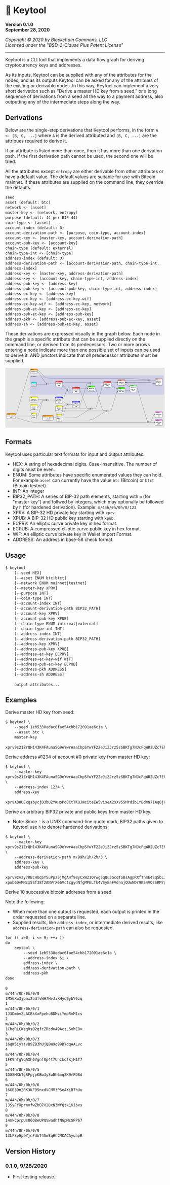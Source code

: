 # 🔑 Keytool

**Version 0.1.0**<br/>**September 28, 2020**

*Copyright © 2020 by Blockchain Commons, LLC*<br/>*Licensed under the "BSD-2-Clause Plus Patent License"*

---

Keytool is a CLI tool that implements a data flow graph for deriving cryptocurrency keys and addresses.

As its inputs, Keytool can be supplied with any of the attributes for the nodes, and as its outputs Keytool can be asked for any of the attribues of the existing or derivable nodes. In this way, Keytool can implement a very short derivation such as "Derive a master HD key from a seed," or a long sequence of derivations from a seed all the way to a payment address, also outputting any of the intermediate steps along the way.

## Derivations

Below are the single-step derivations that Keytool performs, in the form `A <- [B, C, ...]` where `A` is the derived attributed and `[B, C, ...]` are the attribues required to derive it.

If an attribute is listed more than once, then it has more than one derivation path. If the first derivation path cannot be used, the second one will be tried.

All the attributes except `entropy` are either derivable from other attributes or have a default value. The default values are suitable for use with Bitcoin mainnet. If these attributes are supplied on the command line, they override the defaults.

```
seed
asset (default: btc)
network <- [asset]
master-key <- [network, entropy]
purpose (default: 44 per BIP-44)
coin-type <- [asset]
account-index (default: 0)
account-derivation-path <- [purpose, coin-type, account-index]
account-key <- [master-key, account-derivation-path]
account-pub-key <- [account-key]
chain-type (default: external)
chain-type-int <- [chain-type]
address-index (default: 0)
address-derivation-path <- [account-derivation-path, chain-type-int, address-index]
address-key <- [master-key, address-derivation-path]
address-key <- [account-key, chain-type-int, address-index]
address-pub-key <- [address-key]
address-pub-key <- [account-pub-key, chain-type-int, address-index]
address-ec-key <- [address-key]
address-ec-key <- [address-ec-key-wif]
address-ec-key-wif <- [address-ec-key, network]
address-pub-ec-key <- [address-ec-key]
address-pub-ec-key <- [address-pub-key]
address-pkh <- [address-pub-ec-key, asset]
address-sh <- [address-pub-ec-key, asset]
```

These derivations are expressed visually in the graph below. Each node in the graph is a specific attribute that can be supplied directly on the command line, or derived from its predecessors. Two or more arrows entering a node indicate more than one possible set of inputs can be used to derive it. AND junctors indicate that *all* predecessor attributes must be supplied.

![](docs/Derivations.png)

## Formats

Keytool uses particular text formats for input and output attributes:

* HEX: A string of hexadecimal digits. Case-insensitive. The number of digits must be even.
* ENUM: Some attributes have specific enumerated values they can hold. For example `asset` can currently have the value `btc` (Bitcoin) or `btct` (Bitcoin testnet).
* INT: An integer
* BIP32_PATH: A series of BIP-32 path elements, starting with `m` (for "master key") and follwed by integers, which may optionally be followed by `h` (for hardened derivation). Example: `m/44h/0h/0h/0/123`
* XPRV: A BIP-32 HD private key starting with `xprv`.
* XPUB: A BIP-32 HD public key starting with `xpub`.
* ECPRV: An elliptic curve private key in hex format.
* ECPUB: A compressed elliptic curve public key in hex format.
* WIF: An elliptic curve private key in Wallet Import Format.
* ADDRESS: An address in base-58 check format.

## Usage

```
$ keytool
    [--seed HEX]
    [--asset ENUM btc|btct]
    [--network ENUM mainnet|testnet]
    [--master-key XPRV]
    [--purpose INT]
    [--coin-type INT]
    [--account-index INT]
    [--account-derivation-path BIP32_PATH]
    [--account-key XPRV]
    [--account-pub-key XPUB]
    [--chain-type ENUM internal|external]
    [--chain-type-int INT]
    [--address-index INT]
    [--address-derivation-path BIP32_PATH]
    [--address-key XPRV]
    [--address-pub-key XPUB]
    [--address-ec-key ECPRV]
    [--address-ec-key-wif WIF]
    [--address-pub-ec-key ECPUB]
    [--address-pkh ADDRESS]
    [--address-sh ADDRESS]

    output-attributes...
```	

## Examples

Derive master HD key from seed:

```
$ keytool \
    --seed 1eb5338edac6fae54cbb172091ae6c1a \
    --asset btc \
    master-key

xprv9s21ZrQH143K4FAunaSG9eYwrAaaChpSYwYF22eJiZJrz5zSBKTg7NJcFqWR2UZc7EhneSMJhHLmPsKx96UDgv9CdoLc6JfQo3AncKhYNSc
```

Derive address #1234 of account #0 private key from master HD key:

```
$ keytool \
    --master-key xprv9s21ZrQH143K4FAunaSG9eYwrAaaChpSYwYF22eJiZJrz5zSBKTg7NJcFqWR2UZc7EhneSMJhHLmPsKx96UDgv9CdoLc6JfQo3AncKhYNSc \
    --address-index 1234 \
    address-key

xprvA38UExqsbycjD3bUZYKHpPd8KtTKuJWciteEW5viseA2sXv55MYdib1YBdmN71Aq8jPHmDz9eFcM1pGRaGrweqUqjzBSLkRoxnre7N8u8jb
```

Derive an arbitrary BIP32 private and public keys from master HD key.

* Note: Since `'` is a UNIX command-line quote mark, BIP32 paths given to Keytool use `h` to denote hardened derivations.

```
$ keytool \
    --master-key xprv9s21ZrQH143K4FAunaSG9eYwrAaaChpSYwYF22eJiZJrz5zSBKTg7NJcFqWR2UZc7EhneSMJhHLmPsKx96UDgv9CdoLc6JfQo3AncKhYNSc \
    --address-derivation-path m/99h/1h/2h/3 \
    address-key \
    address-pub-key

xprv9zvzy7RBcHUqSY5uPpz5jMgA4f98yCxW21Qrwg5qQu3GcqTSBsAgpRXfTnmE4SqSbLJVHx4NdWFEc1CzwVps15ynZtFPEtpaNh9uDkd3auw
xpub6DvMNcx5Sf38f2ANVrX66VctcgydNfgMPELTk4VSyEaFVdnajQUwNDr9K54VQ2SRM7gmcQmJcMa23xyWEwU2ehdU9tgFBozSUnLaWJAhmBk
```

Derive 10 successive bitcoin addreses from a seed.

Note the following: 

* When more than one output is requested, each output is printed in the order requested on a separate line.
* Supplied results, like `address-index`, or intermediate derived results, like `address-derivation-path` can also be requested.

```
for (( i=0; i <= 9; ++i ))
do
    keytool \
    	--seed 1eb5338edac6fae54cbb172091ae6c1a \
    	--address-index $i \
    	address-index \
    	address-derivation-path \
    	address-pkh
done

0
m/44h/0h/0h/0/0
1M56Xw3jpmx2bdfvWH7HvJiXHyq9ybY6zq
1
m/44h/0h/0h/0/1
1J3DmbvZLACBkXxFpehuBDMziYmpRmM1cs
2
m/44h/0h/0h/0/2
1CbgRLCWsgRs92gfcZRcdu49AczLSnhE8v
3
m/44h/0h/0h/0/3
16qW5iyYtvB9ZB3hUjQBW9q99DYdqAALvc
4
m/44h/0h/0h/0/4
1FK9hTgVqAXh6Vgnf8p4t7UnzkdfKjH1T7
5
m/44h/0h/0h/0/5
1DG8MXbTgRPpjpKBw3ySwBh6mq2K9rPD8d
6
m/44h/0h/0h/0/6
16GB39n2RK3KF95nxdVCMM3PSeAXiB7hUu
7
m/44h/0h/0h/0/7
1JSyFfXprnofwZhB7X2DxN3WfQtk1Kibxs
8
m/44h/0h/0h/0/8
14mkCprpUs86Q8eUPQVwadhfNGpMcSPP67
9
m/44h/0h/0h/0/9
13LFSpGpeYjnFdbT4Sw8qHhCMKACAyoapR
```

## Version History

### 0.1.0, 9/28/2020

* First testing release.
